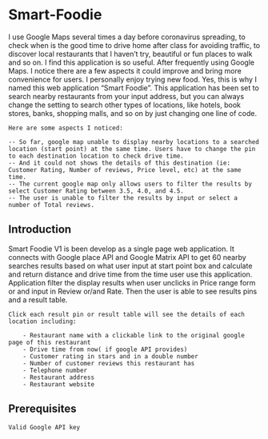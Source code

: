 # Smart-Foodie

I use Google Maps several times a day before coronavirus spreading, to check when is the good time to drive home after class for avoiding traffic, to discover local restaurants that I haven’t try, beautiful or fun places to walk and so on. I find this application is so useful. After frequently using Google Maps. I notice there are a few aspects it could improve and bring more convenience for users. I personally enjoy trying new food. Yes, this is why I named this web application “Smart Foodie”. This application has been set to search nearby restaurants from your input address, but you can always change the setting to search other types of locations, like hotels, book stores, banks, shopping malls, and so on by just changing one line of code.

```
Here are some aspects I noticed:

-- So far, google map unable to display nearby locations to a searched location (start point) at the same time. Users have to change the pin to each destination location to check drive time.  
-- And it could not shows the details of this destination (ie: Customer Rating, Number of reviews, Price level, etc) at the same time.
-- The current google map only allows users to filter the results by select Customer Rating between 3.5, 4.0, and 4.5.
-- The user is unable to filter the results by input or select a number of Total reviews.
```

## Introduction

Smart Foodie V1 is been develop as a single page web application. It connects with Google place API and Google Matrix API to get 60 nearby searches results based on what user input at start point box and calculate and return distance and drive time from the time user use this application.
Application filter the display results when user unclicks in Price range form or and input in Review or/and Rate. Then the user is able to see results pins and a result table. 
```
Click each result pin or result table will see the details of each location including:

    - Restaurant name with a clickable link to the original google page of this restaurant
    - Drive time from now( if google API provides)
    - Customer rating in stars and in a double number
    - Number of customer reviews this restaurant has
    - Telephone number
    - Restaurant address
    - Restaurant website
```

## Prerequisites
```
Valid Google API key
```
